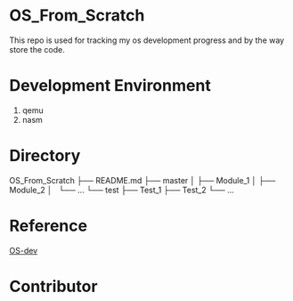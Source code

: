 # OS_From_Scratch
This repo is used for tracking my os development progress and by the way store the code.

# Development Environment
1. qemu
2. nasm

# Directory
OS_From_Scratch
├── README.md
├── master
│   ├── Module_1
│   ├── Module_2
│   └── ...
└── test
    ├── Test_1
    ├── Test_2
    └── ...

# Reference
[OS-dev](http://www.cs.bham.ac.uk/%7Eexr/lectures/opsys/10_11/lectures/os-dev.pdf "click to jump")

# Contributor


